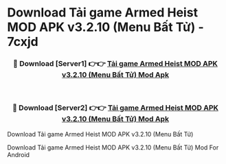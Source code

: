 # Download Tải game Armed Heist MOD APK v3.2.10 (Menu Bất Tử) - 7cxjd


<div align="center">
<h3>🔴 Download [Server1] 👉👉 <a href="https://apk-comot.site?title=Tải_game_Armed_Heist_MOD_APK_v3.2.10_(Menu_Bất_Tử)">Tải game Armed Heist MOD APK v3.2.10 (Menu Bất Tử) Mod Apk</a></h3><br>
<h3>🔴 Download [Server2] 👉👉 <a href="https://apk-comot.site?title=Tải_game_Armed_Heist_MOD_APK_v3.2.10_(Menu_Bất_Tử)">Tải game Armed Heist MOD APK v3.2.10 (Menu Bất Tử) Mod Apk</a></h3>
</div>



Download Tải game Armed Heist MOD APK v3.2.10 (Menu Bất Tử) 

Download Tải game Armed Heist MOD APK v3.2.10 (Menu Bất Tử) Mod For Android